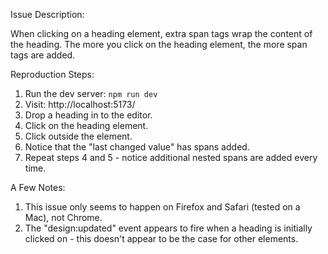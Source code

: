 Issue Description:

When clicking on a heading element, extra span tags wrap the content of the heading.
The more you click on the heading element, the more span tags are added.

Reproduction Steps:

1. Run the dev server: ```npm run dev```
2. Visit: http://localhost:5173/
3. Drop a heading in to the editor.
4. Click on the heading element.
5. Click outside the element.
6. Notice that the "last changed value" has spans added.
7. Repeat steps 4 and 5 - notice additional nested spans are added every time.

A Few Notes: 

1. This issue only seems to happen on Firefox and Safari (tested on a Mac), not Chrome.
2. The "design:updated" event appears to fire when a heading is initially clicked on - this doesn't appear to be the case for other elements.  
